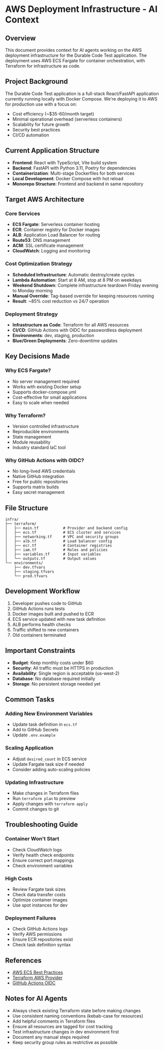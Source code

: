 # AWS Deployment Infrastructure - AI Context

## Overview
This document provides context for AI agents working on the AWS deployment infrastructure for the Durable Code Test application. The deployment uses AWS ECS Fargate for container orchestration, with Terraform for infrastructure as code.

## Project Background
The Durable Code Test application is a full-stack React/FastAPI application currently running locally with Docker Compose. We're deploying it to AWS for production use with a focus on:
- Cost efficiency (~$35-60/month target)
- Minimal operational overhead (serverless containers)
- Scalability for future growth
- Security best practices
- CI/CD automation

## Current Application Structure
- **Frontend**: React with TypeScript, Vite build system
- **Backend**: FastAPI with Python 3.11, Poetry for dependencies
- **Containerization**: Multi-stage Dockerfiles for both services
- **Local Development**: Docker Compose with hot reload
- **Monorepo Structure**: Frontend and backend in same repository

## Target AWS Architecture

### Core Services
- **ECS Fargate**: Serverless container hosting
- **ECR**: Container registry for Docker images
- **ALB**: Application Load Balancer for routing
- **Route53**: DNS management
- **ACM**: SSL certificate management
- **CloudWatch**: Logging and monitoring

### Cost Optimization Strategy
- **Scheduled Infrastructure**: Automatic destroy/create cycles
- **Lambda Automation**: Start at 8 AM, stop at 8 PM on weekdays
- **Weekend Shutdown**: Complete infrastructure teardown Friday evening to Monday morning
- **Manual Override**: Tag-based override for keeping resources running
- **Result**: ~85% cost reduction vs 24/7 operation

### Deployment Strategy
- **Infrastructure as Code**: Terraform for all AWS resources
- **CI/CD**: GitHub Actions with OIDC for passwordless deployment
- **Environments**: dev, staging, production
- **Blue/Green Deployments**: Zero-downtime updates

## Key Decisions Made

### Why ECS Fargate?
- No server management required
- Works with existing Docker setup
- Supports docker-compose.yml
- Cost-effective for small applications
- Easy to scale when needed

### Why Terraform?
- Version controlled infrastructure
- Reproducible environments
- State management
- Module reusability
- Industry standard IaC tool

### Why GitHub Actions with OIDC?
- No long-lived AWS credentials
- Native GitHub integration
- Free for public repositories
- Supports matrix builds
- Easy secret management

## File Structure
```
infra/
├── terraform/
│   ├── main.tf           # Provider and backend config
│   ├── ecs.tf            # ECS cluster and services
│   ├── networking.tf     # VPC and security groups
│   ├── alb.tf            # Load balancer config
│   ├── ecr.tf            # Container registries
│   ├── iam.tf            # Roles and policies
│   ├── variables.tf      # Input variables
│   └── outputs.tf        # Output values
└── environments/
    ├── dev.tfvars
    ├── staging.tfvars
    └── prod.tfvars
```

## Development Workflow
1. Developer pushes code to GitHub
2. GitHub Actions runs tests
3. Docker images built and pushed to ECR
4. ECS service updated with new task definition
5. ALB performs health checks
6. Traffic shifted to new containers
7. Old containers terminated

## Important Constraints
- **Budget**: Keep monthly costs under $60
- **Security**: All traffic must be HTTPS in production
- **Availability**: Single region is acceptable (us-west-2)
- **Database**: No database required initially
- **Storage**: No persistent storage needed yet

## Common Tasks

### Adding New Environment Variables
- Update task definition in `ecs.tf`
- Add to GitHub Secrets
- Update `.env.example`

### Scaling Application
- Adjust `desired_count` in ECS service
- Update Fargate task size if needed
- Consider adding auto-scaling policies

### Updating Infrastructure
- Make changes in Terraform files
- Run `terraform plan` to preview
- Apply changes with `terraform apply`
- Commit changes to git

## Troubleshooting Guide

### Container Won't Start
- Check CloudWatch logs
- Verify health check endpoints
- Ensure correct port mappings
- Check environment variables

### High Costs
- Review Fargate task sizes
- Check data transfer costs
- Optimize container images
- Use spot instances for dev

### Deployment Failures
- Check GitHub Actions logs
- Verify AWS permissions
- Ensure ECR repositories exist
- Check task definition syntax

## References
- [AWS ECS Best Practices](https://docs.aws.amazon.com/AmazonECS/latest/bestpracticesguide/)
- [Terraform AWS Provider](https://registry.terraform.io/providers/hashicorp/aws/latest/docs)
- [GitHub Actions OIDC](https://docs.github.com/en/actions/deployment/security-hardening-your-deployments/configuring-openid-connect-in-amazon-web-services)

## Notes for AI Agents
- Always check existing Terraform state before making changes
- Use consistent naming conventions (kebab-case for resources)
- Add helpful comments in Terraform files
- Ensure all resources are tagged for cost tracking
- Test infrastructure changes in dev environment first
- Document any manual steps required
- Keep security group rules as restrictive as possible
